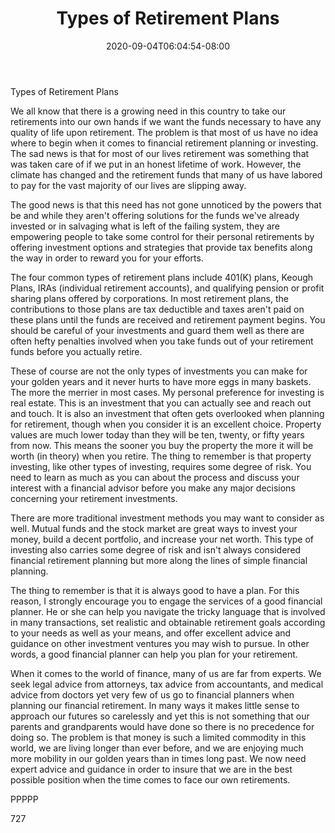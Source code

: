 ﻿---
title: "Types of Retirement Plans"
date: 2020-09-04T06:04:54-08:00
description: "Retirement Planning Tips for Web Success"
featured_image: "/images/Retirement Planning.jpg"
tags: ["Retirement Planning"]
---

Types of Retirement Plans

We all know that there is a growing need in this country to take our retirements into our own hands if we want the funds necessary to have any quality of life upon retirement. The problem is that most of us have no idea where to begin when it comes to financial retirement planning or investing. The sad news is that for most of our lives retirement was something that was taken care of if we put in an honest lifetime of work. However, the climate has changed and the retirement funds that many of us have labored to pay for the vast majority of our lives are slipping away. 

The good news is that this need has not gone unnoticed by the powers that be and while they aren't offering solutions for the funds we've already invested or in salvaging what is left of the failing system, they are empowering people to take some control for their personal retirements by offering investment options and strategies that provide tax benefits along the way in order to reward you for your efforts.

The four common types of retirement plans include 401(K) plans, Keough Plans, IRAs (individual retirement accounts), and qualifying pension or profit sharing plans offered by corporations. In most retirement plans, the contributions to those plans are tax deductible and taxes aren't paid on these plans until the funds are received and retirement payment begins. You should be careful of your investments and guard them well as there are often hefty penalties involved when you take funds out of your retirement funds before you actually retire.

These of course are not the only types of investments you can make for your golden years and it never hurts to have more eggs in many baskets. The more the merrier in most cases. My personal preference for investing is real estate. This is an investment that you can actually see and reach out and touch. It is also an investment that often gets overlooked when planning for retirement, though when you consider it is an excellent choice. Property values are much lower today than they will be ten, twenty, or fifty years from now. This means the sooner you buy the property the more it will be worth (in theory) when you retire. The thing to remember is that property investing, like other types of investing, requires some degree of risk. You need to learn as much as you can about the process and discuss your interest with a financial advisor before you make any major decisions concerning your retirement investments.

There are more traditional investment methods you may want to consider as well. Mutual funds and the stock market are great ways to invest your money, build a decent portfolio, and increase your net worth. This type of investing also carries some degree of risk and isn't always considered financial retirement planning but more along the lines of simple financial planning. 

The thing to remember is that it is always good to have a plan. For this reason, I strongly encourage you to engage the services of a good financial planner. He or she can help you navigate the tricky language that is involved in many transactions, set realistic and obtainable retirement goals according to your needs as well as your means, and offer excellent advice and guidance on other investment ventures you may wish to pursue. In other words, a good financial planner can help you plan for your retirement.

When it comes to the world of finance, many of us are far from experts. We seek legal advice from attorneys, tax advice from accountants, and medical advice from doctors yet very few of us go to financial planners when planning our financial retirement. In many ways it makes little sense to approach our futures so carelessly and yet this is not something that our parents and grandparents would have done so there is no precedence for doing so. The problem is that money is such a limited commodity in this world, we are living longer than ever before, and we are enjoying much more mobility in our golden years than in times long past. We now need expert advice and guidance in order to insure that we are in the best possible position when the time comes to face our own retirements.

PPPPP

727



